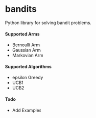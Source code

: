 # bandits
Python library for solving bandit problems.

#### Supported Arms
 * Bernoulli Arm
 * Gaussian Arm     
 * Markovian Arm

#### Supported Algorithms
 * epsilon Greedy
 * UCB1
 * UCB2

#### Todo

 * Add Examples
